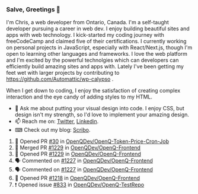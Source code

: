 ### Salve, Greetings 👋

I'm Chris, a web developer from Ontario, Canada. I'm a self-taught developer pursuing a career in web dev. I enjoy building beautiful sites and apps with web technology.
I kick-started my coding journey with freeCodeCamp and claimed five of their certifications.  I currently working on personal projects in JavaScript, especially with React/Next.js, though I'm open to learning other languages and frameworks. I love the web platform and I'm excited by the powerful technolgies which can developers can efficiently build amazing sites and apps with. Lately I've been getting my feet wet with larger projects by contributing to https://github.com/Automattic/wp-calypso .

When I get down to coding, I enjoy the satisfaction of creating complex interaction and the eye candy of adding styles to my HTML. 

- 💬 Ask me about putting your visual design into code. I enjoy CSS, but design isn't my strength, so I'd love to implement your amazing design.
- 📫 Reach me on: [Twitter](https://twitter.com/Christo28120856), [Linkedin](https://www.linkedin.com/in/christopher-stevers-07b9a5204/).
- ⌨ Check out my blog: [Scribo](https://christopherstevers.cf).
<!--
**Christopher-Stevers/Christopher-Stevers** is a ✨ _special_ ✨ repository because its `README.md` (this file) appears on your GitHub profile.

Here are some ideas to get you started:

- 🔭 I’m currently working on ...
- 🌱 I’m currently learning ...
- 👯 I’m looking to collaborate on ...
- 🤔 I’m looking for help with ...
- 😄 Pronouns: ...
- ⚡ Fun fact: ...
-->

<!--START_SECTION:activity-->
1. 💪 Opened PR [#30](https://github.com/OpenQDev/OpenQ-Token-Price-Cron-Job/pull/30) in [OpenQDev/OpenQ-Token-Price-Cron-Job](https://github.com/OpenQDev/OpenQ-Token-Price-Cron-Job)
2. 🎉 Merged PR [#1229](https://github.com/OpenQDev/OpenQ-Frontend/pull/1229) in [OpenQDev/OpenQ-Frontend](https://github.com/OpenQDev/OpenQ-Frontend)
3. 💪 Opened PR [#1229](https://github.com/OpenQDev/OpenQ-Frontend/pull/1229) in [OpenQDev/OpenQ-Frontend](https://github.com/OpenQDev/OpenQ-Frontend)
4. 🗣 Commented on [#1227](https://github.com/OpenQDev/OpenQ-Frontend/issues/1227) in [OpenQDev/OpenQ-Frontend](https://github.com/OpenQDev/OpenQ-Frontend)
5. 🗣 Commented on [#1227](https://github.com/OpenQDev/OpenQ-Frontend/issues/1227) in [OpenQDev/OpenQ-Frontend](https://github.com/OpenQDev/OpenQ-Frontend)
6. 💪 Opened PR [#1218](https://github.com/OpenQDev/OpenQ-Frontend/pull/1218) in [OpenQDev/OpenQ-Frontend](https://github.com/OpenQDev/OpenQ-Frontend)
7. ❗️ Opened issue [#833](https://github.com/OpenQDev/OpenQ-TestRepo/issues/833) in [OpenQDev/OpenQ-TestRepo](https://github.com/OpenQDev/OpenQ-TestRepo)
<!--END_SECTION:activity-->

